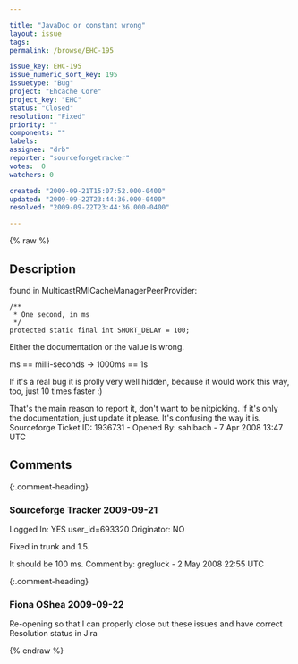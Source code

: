 ```yaml
---

title: "JavaDoc or constant wrong"
layout: issue
tags: 
permalink: /browse/EHC-195

issue_key: EHC-195
issue_numeric_sort_key: 195
issuetype: "Bug"
project: "Ehcache Core"
project_key: "EHC"
status: "Closed"
resolution: "Fixed"
priority: ""
components: ""
labels: 
assignee: "drb"
reporter: "sourceforgetracker"
votes:  0
watchers: 0

created: "2009-09-21T15:07:52.000-0400"
updated: "2009-09-22T23:44:36.000-0400"
resolved: "2009-09-22T23:44:36.000-0400"

---
```




{% raw %}



## Description

<div markdown="1" class="description">

found in MulticastRMICacheManagerPeerProvider:

    /**
     * One second, in ms
     */
    protected static final int SHORT_DELAY = 100;

Either the documentation or the value is wrong.

ms == milli-seconds -> 1000ms == 1s

If it's a real bug it is prolly very well hidden, because it would work this way, too, just 10 times faster :)

That's the main reason to report it, don't want to be nitpicking. If it's only the documentation, just update it please. It's confusing the way it is.
Sourceforge Ticket ID: 1936731 - Opened By: sahlbach - 7 Apr 2008 13:47 UTC

</div>

## Comments


{:.comment-heading}
### **Sourceforge Tracker** <span class="date">2009-09-21</span>

<div markdown="1" class="comment">

Logged In: YES 
user\_id=693320
Originator: NO

Fixed in trunk and 1.5.

It should be 100 ms. 
Comment by: gregluck - 2 May 2008 22:55 UTC

</div>


{:.comment-heading}
### **Fiona OShea** <span class="date">2009-09-22</span>

<div markdown="1" class="comment">

Re-opening so that I can properly close out these issues and have correct Resolution status in Jira

</div>



{% endraw %}
